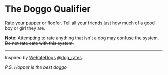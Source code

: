 # The Doggo Qualifier

Rate your pupper or floofer. Tell all your friends just how much of a good boy or girl they are. 

**Note**: Attempting to rate anything that isn't a dog may confuse the system. ~~Do not rate cats with this system.~~

---

Inspired by [WeRateDogs](https://weratedogs.com/) [@dog_rates](https://twitter.com/dog_rates).

_P.S. Hopper is the best doggo_
